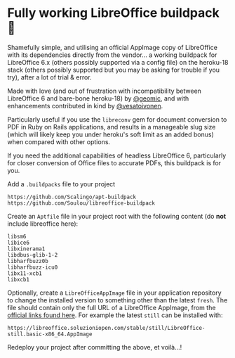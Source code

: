 # Fully working LibreOffice buildpack 🎉

Shamefully simple, and utilising an official AppImage copy of LibreOffice with its dependencies directly from the vendor... a working buildpack for LibreOffice 6.x (others possibly supported via a config file) on the heroku-18 stack (others possibly supported but you may be asking for trouble if you try), after a lot of trial & error.

Made with love (and out of frustration with incompatibility between LibreOffice 6 and bare-bone heroku-18) by [@geomic](https://github.com/geomic), and with enhancements contributed in kind by [@vesatoivonen](https://github.com/vesatoivonen).

Particularly useful if you use the `libreconv` gem for document conversion to PDF in Ruby on Rails applications, and results in a manageable slug size (which will likely keep you under heroku's soft limit as an added bonus) when compared with other options.

If you need the additional capabilities of headless LibreOffice 6, particularly for closer conversion of Office files to accurate PDFs, this buildpack is for you.

Add a `.buildpacks` file to your project

```
https://github.com/Scalingo/apt-buildpack
https://github.com/Soulou/libreoffice-buildpack
```

Create an `Aptfile` file in your project root with the following content (do **not** include libreoffice here):
```
libsm6
libice6
libxinerama1
libdbus-glib-1-2
libharfbuzz0b
libharfbuzz-icu0
libx11-xcb1
libxcb1
```

Optionally, create a `LibreOfficeAppImage` file in your application repository to change the installed version to something other than the latest `fresh`.
The file should contain only the full URL of a LibreOffice AppImage, from the [official links found here](https://libreoffice.soluzioniopen.com/).
For example the latest `still` can be installed with:
```
https://libreoffice.soluzioniopen.com/stable/still/LibreOffice-still.basic-x86_64.AppImage
```

Redeploy your project after committing the above, et voilà...!
